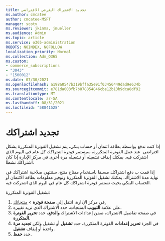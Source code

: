 ```yaml
---
title: تجديد الاشتراك الفرعي الافتراضي
ms.author: cmcatee
author: cmcatee-MSFT
manager: scotv
ms.reviewer: jkinma, jmueller
ms.audience: Admin
ms.topic: article
ms.service: o365-administration
ROBOTS: NOINDEX, NOFOLLOW
localization_priority: Normal
ms.collection: Adm_O365
ms.custom:
- commerce_subscriptions
- "3043"
- "1500012"
ms.date: 07/30/2021
ms.openlocfilehash: a198a0547b319bffa35e91f03456449dad9e634b
ms.sourcegitcommit: e781da003fb7b878854846cbe12b13b9dca8df92
ms.translationtype: MT
ms.contentlocale: ar-SA
ms.lasthandoff: 08/31/2021
ms.locfileid: "58841528"
---
```

# <a name="renewing-your-subscription"></a>تجديد اشتراكك

إذا كنت تدفع بواسطة بطاقة ائتمان أو حساب بنكي، يتم تشغيل الفوترة المتكررة بشكل افتراضي. عند عمل الفوترة المتكررة، سيستمر فوترة اشتراكك كل عام في اليوم الذي اشتركت فيه. يمكنك إيقاف تشغيله أو تشغيله مرة أخرى في مركز الإدارة إذا كان اشتراكك نشطا.

إذا قمت ب دفع اشتراكك مسبقا باستخدام مفتاح منتج، ستنتهي صلاحية اشتراكك في نهاية مدة الاشتراك. يمكنك تشغيل الفوترة المتكررة وتوفير معلومات بطاقة الائتمان أو الحساب البنكي بحيث تستمر فوترة اشتراكك كل عام في اليوم الذي اشتركت فيه.

تشغيل الفوترة المتكررة:

1. في مركز الإدارة، انتقل إلى **صفحة فوترة**  >  [منتجاتك.](https://go.microsoft.com/fwlink/p/?linkid=842054)
2. على علامة **التبويب** المنتجات، حدد الاشتراك الذي تريد تغييره.
3. في صفحة تفاصيل الاشتراك، ضمن إعدادات الاشتراك **والدفع،** حدد **تحرير الفوترة المتكررة**.
4. في الجزء **تحرير إعدادات** الفوترة المتكررة، حدد **تشغيل** أو تشغيل ولكن **تجديد مرة** واحدة أو إيقاف **تشغيل**.
5. حدد **حفظ**. 